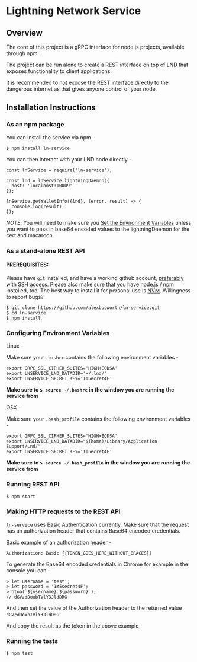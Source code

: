 # Lightning Network Service

## Overview

The core of this project is a gRPC interface for node.js projects, available through npm.

The project can be run alone to create a REST interface on top of LND that exposes functionality to client applications.

It is recommended to not expose the REST interface directly to the dangerous internet as that gives anyone control of your node.

## Installation Instructions

### As an npm package

You can install the service via npm -

```
$ npm install ln-service
```

You can then interact with your LND node directly -

```
const lnService = require('ln-service');

const lnd = lnService.lightningDaemon({
  host: 'localhost:10009'
});

lnService.getWalletInfo({lnd}, (error, result) => {
  console.log(result);
});
```

*NOTE*: You will need to make sure you [Set the Environment Variables](#configuring-environment-variables) unless you want to pass in base64 encoded values to the lightningDaemon for the cert and macaroon.

### As a stand-alone REST API

#### PREREQUISITES:

Please have `git` installed, and have a working github account, [preferably with SSH access](https://help.github.com/articles/connecting-to-github-with-ssh/).
Please also make sure that you have node.js / npm installed, too.
The best way to install it for personal use is [NVM](https://github.com/creationix/nvm#verify-installation).
Willingness to report bugs?

```
$ git clone https://github.com/alexbosworth/ln-service.git
$ cd ln-service
$ npm install
```

### Configuring Environment Variables

Linux -

Make sure your `.bashrc` contains the following environment variables -

```
export GRPC_SSL_CIPHER_SUITES='HIGH+ECDSA'
export LNSERVICE_LND_DATADIR='~/.lnd/'
export LNSERVICE_SECRET_KEY='1m5ecret4F'
```

**Make sure to `$ source ~/.bashrc` in the window you are running the service from**

OSX -

Make sure your `.bash_profile` contains the following environment variables -

```
export GRPC_SSL_CIPHER_SUITES='HIGH+ECDSA'
export LNSERVICE_LND_DATADIR="$(home)/Library/Application Support/Lnd/"
export LNSERVICE_SECRET_KEY='1m5ecret4F'
```

**Make sure to `$ source ~/.bash_profile` in the window you are running the service from**


### Running REST API

```
$ npm start
```

### Making HTTP requests to the REST API

`ln-service` uses Basic Authentication currently.  Make sure that the request has an authorization header that contains Base64 encoded credentials.

Basic example of an authorization header -

```
Authorization: Basic {{TOKEN_GOES_HERE_WITHOUT_BRACES}}
```

To generate the Base64 encoded credentials in Chrome for example in the console you can -

```
> let username = 'test';
> let password = '1m5secret4F';
> btoa(`${username}:${password}`);
// dGVzdDoxbTVlY3JldDRG
```

And then set the value of the Authorization header to the returned value `dGVzdDoxbTVlY3JldDRG`.

And copy the result as the token in the above example

### Running the tests

```
$ npm test
```
